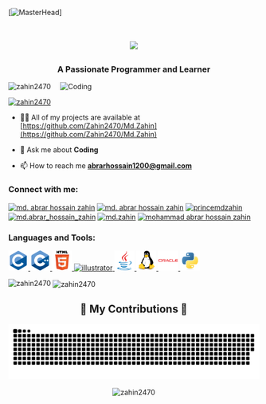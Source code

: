 [![MasterHead](https://user-images.githubusercontent.com/90236635/232446433-d5540fa2-fe28-4bb8-b929-cdb51fe61336.gif)]

<h1 align="center">
    <img src="https://readme-typing-svg.herokuapp.com/?font=Righteous&size=35&center=true&vCenter=true&width=500&height=70&duration=4000&lines=Hi+There!+👋;+I'm+Abrar+Hossain+Zahin!;" />
</h1>

<h3 align="center">A Passionate Programmer and Learner </h3>

<img align="right" alt="Coding" width="400" src="https://t4.ftcdn.net/jpg/03/13/40/45/360_F_313404541_e9YZ3pht6oEEkMXuhxTboqXA2B2ShNnC.jpg">

<p align="left"> <img src="https://komarev.com/ghpvc/?username=zahin2470&label=Profile%20views&color=0e75b6&style=flat" alt="zahin2470" /> </p>

<p align="left"> <a href="https://github.com/ryo-ma/github-profile-trophy"><img src="https://github-profile-trophy.vercel.app/?username=zahin2470" alt="zahin2470" /></a> </p>

- 👨‍💻 All of my projects are available at [https://github.com/Zahin2470/Md.Zahin](https://github.com/Zahin2470/Md.Zahin)

- 💬 Ask me about **Coding**

- 📫 How to reach me **abrarhossain1200@gmail.com**

<h3 align="left">Connect with me:</h3>
<p align="left">
<a href="https://linkedin.com/in/md. abrar hossain zahin" target="blank"><img align="center" src="https://raw.githubusercontent.com/rahuldkjain/github-profile-readme-generator/master/src/images/icons/Social/linked-in-alt.svg" alt="md. abrar hossain zahin" height="30" width="40" /></a>
<a href="https://fb.com/md. abrar hossain zahin" target="blank"><img align="center" src="https://raw.githubusercontent.com/rahuldkjain/github-profile-readme-generator/master/src/images/icons/Social/facebook.svg" alt="md. abrar hossain zahin" height="30" width="40" /></a>
<a href="https://instagram.com/princemdzahin" target="blank"><img align="center" src="https://raw.githubusercontent.com/rahuldkjain/github-profile-readme-generator/master/src/images/icons/Social/instagram.svg" alt="princemdzahin" height="30" width="40" /></a>
<a href="https://www.youtube.com/c/md.abrar_hossain_zahin" target="blank"><img align="center" src="https://raw.githubusercontent.com/rahuldkjain/github-profile-readme-generator/master/src/images/icons/Social/youtube.svg" alt="md.abrar_hossain_zahin" height="30" width="40" /></a>
<a href="https://codeforces.com/profile/md.zahin" target="blank"><img align="center" src="https://raw.githubusercontent.com/rahuldkjain/github-profile-readme-generator/master/src/images/icons/Social/codeforces.svg" alt="md.zahin" height="30" width="40" /></a>
<a href="https://www.leetcode.com/mohammad abrar hossain zahin" target="blank"><img align="center" src="https://raw.githubusercontent.com/rahuldkjain/github-profile-readme-generator/master/src/images/icons/Social/leet-code.svg" alt="mohammad abrar hossain zahin" height="30" width="40" /></a>
</p>

<h3 align="left">Languages and Tools:</h3>
<p align="left"> <a href="https://www.cprogramming.com/" target="_blank" rel="noreferrer"> <img src="https://raw.githubusercontent.com/devicons/devicon/master/icons/c/c-original.svg" alt="c" width="40" height="40"/> </a> <a href="https://www.w3schools.com/cpp/" target="_blank" rel="noreferrer"> <img src="https://raw.githubusercontent.com/devicons/devicon/master/icons/cplusplus/cplusplus-original.svg" alt="cplusplus" width="40" height="40"/> </a> <a href="https://www.w3.org/html/" target="_blank" rel="noreferrer"> <img src="https://raw.githubusercontent.com/devicons/devicon/master/icons/html5/html5-original-wordmark.svg" alt="html5" width="40" height="40"/> </a> <a href="https://www.adobe.com/in/products/illustrator.html" target="_blank" rel="noreferrer"> <img src="https://www.vectorlogo.zone/logos/adobe_illustrator/adobe_illustrator-icon.svg" alt="illustrator" width="40" height="40"/> </a> <a href="https://www.java.com" target="_blank" rel="noreferrer"> <img src="https://raw.githubusercontent.com/devicons/devicon/master/icons/java/java-original.svg" alt="java" width="40" height="40"/> </a> <a href="https://www.linux.org/" target="_blank" rel="noreferrer"> <img src="https://raw.githubusercontent.com/devicons/devicon/master/icons/linux/linux-original.svg" alt="linux" width="40" height="40"/> </a> <a href="https://www.oracle.com/" target="_blank" rel="noreferrer"> <img src="https://raw.githubusercontent.com/devicons/devicon/master/icons/oracle/oracle-original.svg" alt="oracle" width="40" height="40"/> </a> <a href="https://www.python.org" target="_blank" rel="noreferrer"> <img src="https://raw.githubusercontent.com/devicons/devicon/master/icons/python/python-original.svg" alt="python" width="40" height="40"/> </a> </p>

<p><img align="left" src="https://github-readme-stats.vercel.app/api/top-langs?username=zahin2470&show_icons=true&locale=en&layout=compact" alt="zahin2470" /></p>

<p>&nbsp;<img align="center" src="https://github-readme-stats.vercel.app/api?username=zahin2470&show_icons=true&locale=en" alt="zahin2470" /></p>
<div align="center">
<h2>🐍 My Contributions 🐍</h2>

![snake_gif](https://github.com/MeghnaS21/MeghnaS21/blob/output/github-snake-dark.svg)

<p><img align="center" src="https://github-readme-streak-stats.herokuapp.com/?user=zahin2470&" alt="zahin2470" /></p>
